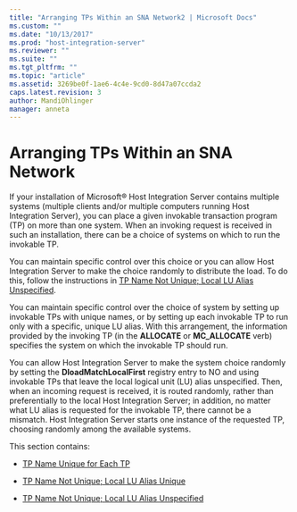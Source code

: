 ```yaml
---
title: "Arranging TPs Within an SNA Network2 | Microsoft Docs"
ms.custom: ""
ms.date: "10/13/2017"
ms.prod: "host-integration-server"
ms.reviewer: ""
ms.suite: ""
ms.tgt_pltfrm: ""
ms.topic: "article"
ms.assetid: 3269be0f-1ae6-4c4e-9cd0-8d47a07ccda2
caps.latest.revision: 3
author: MandiOhlinger
manager: anneta
---
```

# Arranging TPs Within an SNA Network
If your installation of Microsoft® Host Integration Server contains multiple systems (multiple clients and/or multiple computers running Host Integration Server), you can place a given invokable transaction program (TP) on more than one system. When an invoking request is received in such an installation, there can be a choice of systems on which to run the invokable TP.  
  
 You can maintain specific control over this choice or you can allow Host Integration Server to make the choice randomly to distribute the load. To do this, follow the instructions in [TP Name Not Unique; Local LU Alias Unspecified](../core/tp-name-not-unique;-local-lu-alias-unspecified-sna.md).  
  
 You can maintain specific control over the choice of system by setting up invokable TPs with unique names, or by setting up each invokable TP to run only with a specific, unique LU alias. With this arrangement, the information provided by the invoking TP (in the **ALLOCATE** or **MC_ALLOCATE** verb) specifies the system on which the invokable TP should run.  
  
 You can allow Host Integration Server to make the system choice randomly by setting the **DloadMatchLocalFirst** registry entry to NO and using invokable TPs that leave the local logical unit (LU) alias unspecified. Then, when an incoming request is received, it is routed randomly, rather than preferentially to the local Host Integration Server; in addition, no matter what LU alias is requested for the invokable TP, there cannot be a mismatch. Host Integration Server starts one instance of the requested TP, choosing randomly among the available systems.  
  
 This section contains:  
  
-   [TP Name Unique for Each TP](../core/tp-name-unique-for-each-tp-sna.md)  
  
-   [TP Name Not Unique; Local LU Alias Unique](../core/tp-name-not-unique;-local-lu-alias-unique-sna.md)  
  
-   [TP Name Not Unique; Local LU Alias Unspecified](../core/tp-name-not-unique;-local-lu-alias-unspecified-sna.md)